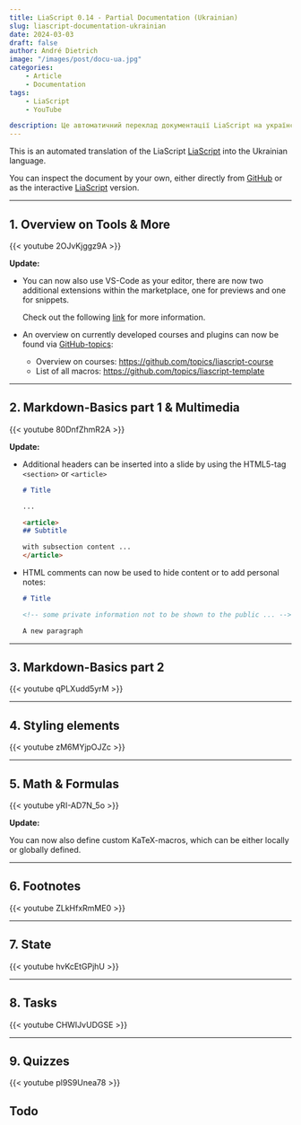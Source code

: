 ```yaml
---
title: LiaScript 0.14 - Partial Documentation (Ukrainian)
slug: liascript-documentation-ukrainian
date: 2024-03-03
draft: false
author: André Dietrich
image: "/images/post/docu-ua.jpg"
categories:
    - Article
    - Documentation
tags:
    - LiaScript
    - YouTube

description: Це автоматичний переклад документації LiaScript на українську мову.
---
```


This is an automated translation of the LiaScript [LiaScript](https://LiaScript.github.io) into the Ukrainian language.

You can inspect the document by your own, either directly from [GitHub](https://github.com/liaScript/docs) or as the interactive [LiaScript](https://liascript.github.io/course/?https://raw.githubusercontent.com/liaScript/docs/master/README.md) version.

---

## 1. Overview on Tools & More

{{< youtube 2OJvKjggz9A >}}

__Update:__

* You can now also use VS-Code as your editor, there are now two additional extensions within the marketplace, one for previews and one for snippets.

  Check out the following [link](/blog/install-visual-studio-code-with-liascript/) for more information.

* An overview on currently developed courses and plugins can now be found via [GitHub-topics](https://github.com/topics):

  - Overview on courses: https://github.com/topics/liascript-course
  - List of all macros: https://github.com/topics/liascript-template


---
## 2. Markdown-Basics part 1 & Multimedia

{{< youtube 80DnfZhmR2A >}}

__Update:__

* Additional headers can be inserted into a slide by using the HTML5-tag `<section>` or `<article>`

  ``` markdown
  # Title

  ...

  <article>
  ## Subtitle

  with subsection content ...
  </article>
  ```

* HTML comments can now be used to hide content or to add personal notes:

  ``` markdown
  # Title

  <!-- some private information not to be shown to the public ... -->

  A new paragraph
  ```

---

## 3. Markdown-Basics part 2

{{< youtube qPLXudd5yrM >}}

---

## 4. Styling elements

{{< youtube zM6MYjpOJZc >}}

---

## 5. Math & Formulas

{{< youtube yRI-AD7N_5o >}}

__Update:__

You can now also define custom KaTeX-macros, which can be either locally or globally defined.

---

## 6. Footnotes

{{< youtube ZLkHfxRmME0 >}}

---

## 7. State

{{< youtube hvKcEtGPjhU >}}

---

## 8. Tasks

{{< youtube CHWIJvUDGSE >}}

---

## 9. Quizzes

{{< youtube pl9S9Unea78 >}}

## Todo